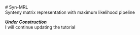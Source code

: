 <p># Syn-MRL<br />Synteny matrix representation with maximum likelihood pipeline</p>
<p><em><strong>Under Construction</strong></em><br />I will continue updating the tutorial </p>
